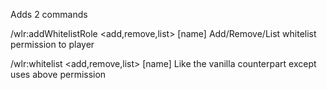 Adds 2 commands

/wlr:addWhitelistRole <add,remove,list> [name]
Add/Remove/List whitelist permission to player

/wlr:whitelist <add,remove,list> [name]
Like the vanilla counterpart except uses above permission